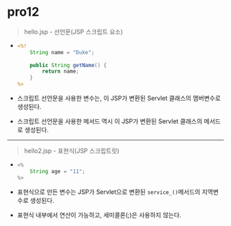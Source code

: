 #	pro12

>	hello.jsp - 선언문(JSP 스크립트 요소)

*	```jsp
	<%! 
		String name = "Duke";
		
		public String getName() {
			return name;
		}
	%>
	```

*	스크립트 선언문을 사용한 변수는, 이 JSP가 변환된 Servlet 클래스의 맴버변수로 생성된다.

*	스크립트 선언문을 사용한 메서드 역시 이 JSP가 변환된 Servlet 클래스의 메서드로 생성된다.

---

>	hello2.jsp - 표현식(JSP 스크립트릿)

*	```java
	<%
		String age = "11";
	%>
	```
	
*	표현식으로 만든 변수는 JSP가 Servlet으로 변환된 ``service_()``메서드의 지역변수로 생성된다.

*	표현식 내부에서 연산이 가능하고, 세미콜론(;)은 사용하지 않는다.